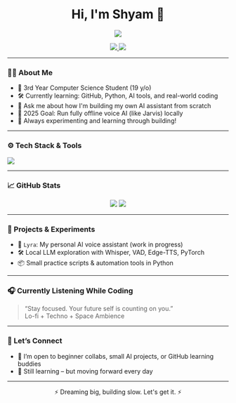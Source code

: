 <h1 align="center">Hi, I'm Shyam 👋</h1>

<p align="center">
  <img src="https://readme-typing-svg.herokuapp.com/?lines=Computer+Science+Student;Future+AI+Engineer;In+Love+Building+of+Cool+Things!&center=true&width=440&height=45">
</p>

<p align="center">
  <a href="https://github.com/Falsesam">
    <img src="https://img.shields.io/github/followers/shyamsudhesh?label=Follow&style=social">
  </a>
  <a href="mailto:shyamsudesh8@gmail.com">
    <img src="https://img.shields.io/badge/email-DM%20Me%20Anytime-blue">
  </a>
</p>

---

### 🧑‍💻 About Me
- 🧠 3rd Year Computer Science Student (19 y/o)  
- 🛠️ Currently learning: GitHub, Python, AI tools, and real-world coding  
- 💬 Ask me about how I'm building my own AI assistant from scratch  
- 🎯 2025 Goal: Run fully offline voice AI (like Jarvis) locally  
- 🧪 Always experimenting and learning through building!

---

### ⚙️ Tech Stack & Tools
<p>
  <img src="https://skillicons.dev/icons?i=python,github,git,linux,vscode,arduino,html,css,js" />
</p>

---

### 📈 GitHub Stats
<p align="center">
  <img src="https://github-readme-stats.vercel.app/api?username=shyamsudhesh&show_icons=true&theme=tokyonight&hide=issues" />
  <img src="https://github-readme-stats.vercel.app/api/top-langs/?username=shyamsudhesh&layout=compact&theme=tokyonight" />
</p>

---

### 🚀 Projects & Experiments
- 💬 `Lyra`: My personal AI voice assistant (work in progress)  
- 🛠️ Local LLM exploration with Whisper, VAD, Edge-TTS, PyTorch  
- 📦 Small practice scripts & automation tools in Python

---

### 🎧 Currently Listening While Coding
> “Stay focused. Your future self is counting on you.”  
> Lo-fi + Techno + Space Ambience

---

### 🤝 Let’s Connect
- 💬 I’m open to beginner collabs, small AI projects, or GitHub learning buddies  
- 🧠 Still learning – but moving forward every day  

---

<p align="center">⚡ Dreaming big, building slow. Let's get it. ⚡</p>
